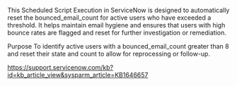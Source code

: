 This Scheduled Script Execution in ServiceNow is designed to automatically reset the bounced_email_count for active users who have exceeded a threshold. 
It helps maintain email hygiene and ensures that users with high bounce rates are flagged and reset for further investigation or remediation.


Purpose
To identify active users with a bounced_email_count greater than 8 and reset their state and count to allow for reprocessing or follow-up.

https://support.servicenow.com/kb?id=kb_article_view&sysparm_article=KB1646657
